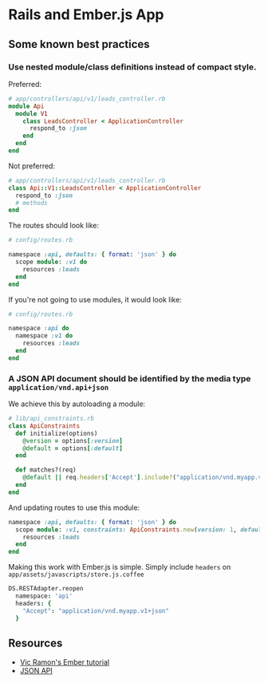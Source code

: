 # Rails and Ember.js App


## Some known best practices


### Use nested module/class definitions instead of compact style.

Preferred:

```ruby
# app/controllers/api/v1/leads_controller.rb
module Api
  module V1
    class LeadsController < ApplicationController
      respond_to :json
    end
  end
end
```

Not preferred:

```ruby
# app/controllers/api/v1/leads_controller.rb
class Api::V1::LeadsController < ApplicationController
  respond_to :json
  # methods
end
```

The routes should look like:

```ruby
# config/routes.rb

namespace :api, defaults: { format: 'json' } do
  scope module: :v1 do
    resources :leads
  end
end
```

If you're not going to use modules, it would look like:

```ruby
# config/routes.rb

namespace :api do
  namespace :v1 do
    resources :leads
  end
end
```

### A JSON API document should be identified by the media type `application/vnd.api+json`

We achieve this by autoloading a module:

```ruby
# lib/api_constraints.rb 
class ApiConstraints
  def initialize(options)
    @version = options[:version]
    @default = options[:default]
  end

  def matches?(req)
    @default || req.headers['Accept'].include?("application/vnd.myapp.v#{@version}")
  end
end
```

And updating routes to use this module:

```ruby
namespace :api, defaults: { format: 'json' } do
  scope module: :v1, constraints: ApiConstraints.new(version: 1, default: :true) do
    resources :leads
  end
end
```

Making this work with Ember.js is simple.
Simply include `headers` on `app/assets/javascripts/store.js.coffee`

```coffee
DS.RESTAdapter.reopen
  namespace: 'api'
  headers: {
    "Accept": "application/vnd.myapp.v1+json"
  }
```

## Resources

* <a href="http://ember.vicramon.com/creating-the-rails-api" target="_blank">Vic Ramon's Ember tutorial</a>
* <a href="https://github.com/json-api/json-api" target="_blank">JSON API</a>

